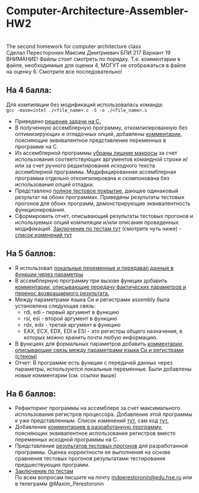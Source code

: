 # Computer-Architecture-Assembler-HW2
<br>The second homework for computer architecture class
<br>Сделал Пересторонин Максим Дмитриевич БПИ 217 Вариант 19
<br> ВНИМАНИЕ! Файлы стоит смотреть по порядку. Т.е. комментарии в файле, необходимиые для оценки 4, МОГУТ не отображаться в файле на оценку 6. Смотрите все последовательно!
## На 4 балла:
Для компиляции без модификаций использовалась команда:
<br>`gcc -masm=intel ./<file_name>.c -S -o ./<file_name>.s`
* Приведено [решение задачи на C.](https://github.com/mperestoronin/Computer-Architecture-Assembler-HW2/tree/main/CFiles)
* В полученную ассемблерную программу, откомпилированную без оптимизирующих и отладочных опций, добавлены [комментарии](https://github.com/mperestoronin/Computer-Architecture-Assembler-HW2/tree/main/Assembler_Original), поясняющие эквивалентное представление переменных в программе на C.
* Из ассемблерной программы [убраны лишние макросы](https://github.com/mperestoronin/Computer-Architecture-Assembler-HW2/tree/main/Assembler_Edited) за счет использования соответствующих аргументов командной строки и/или за счет ручного редактирования исходного текста ассемблерной программы. Модифицированная ассемблерная программа отдельно откомпилирована
и скомпонована без использования опций отладки.
* Представлено [полное тестовое покрытие](https://github.com/mperestoronin/Computer-Architecture-Assembler-HW2/blob/main/Tests.md), дающее одинаковый результат
на обоих программах. Приведены результаты тестовых прогонов для обоих программ, демонстрирующие эквивалентность функционирования.
* Сформировать отчет, описывающий результаты тестовых прогонов и используемых опций компиляции и/или описания проведенных модификаций. [Заключение по тестам тут](https://github.com/mperestoronin/Computer-Architecture-Assembler-HW2/blob/main/Tests.md#%D0%B7%D0%B0%D0%BA%D0%BB%D1%8E%D1%87%D0%B5%D0%BD%D0%B8%D0%B5) (смотрите чуть ниже) - [список изменений тут](https://github.com/mperestoronin/Computer-Architecture-Assembler-HW2/blob/main/Assembler_Edited/for_4_%26_5_points/Edit_log.md)
## На 5 баллов:
* Я использовал [локальные переменные и передавал данные в функции через параметры](https://github.com/mperestoronin/Computer-Architecture-Assembler-HW2/tree/main/CFiles)
* В ассемблерную программу при вызове функции добавить [комментарии, описывающие передачу фактических параметров и перенос возвращаемого результата.](https://github.com/mperestoronin/Computer-Architecture-Assembler-HW2/tree/main/Assembler_Edited)
* Между параметрами языка Си и регистрами assembly была установлена следующая связь:
  * rdi, edi - первый аргумент в функцию
  * rsi, esi - второй аргумент в функцию
  * rdx, edx - третий аргумент в функцию
  * EAX, ECX, EDX, EDI и ESI - это регистры общего назначения, в которых можно хранить почти любую информацию.
* В функциях для формальных параметров добавить [комментарии, описывающие связь между параметрами языка Си и регистрами (стеком)](https://github.com/mperestoronin/Computer-Architecture-Assembler/tree/main/Assembler_edited/for_5_points)
* Отчет: В программе есть функции с передачей данных через параметры, используются локальные переменные. Были добавлены новые комментарии (см. ссылки выше)
## На 6 баллов:
* Рефакторинг программы на ассемблере за счет максимального использования регистров процессора. Добавление этой программы к уже представленным. Список изменений [тут](https://github.com/mperestoronin/Computer-Architecture-Assembler/blob/main/Assembler_edited/for_6_points/Edit_log.md), сам код [тут.](https://github.com/mperestoronin/Computer-Architecture-Assembler/tree/main/Assembler_edited/for_6_points)
* Добавление [комментариев в разработанную программу](https://github.com/mperestoronin/Computer-Architecture-Assembler/tree/main/Assembler_edited/for_6_points), поясняющих эквивалентное использование регистров вместо переменных исходной программы на C.
* Представление [результатов тестовых прогонов](https://github.com/mperestoronin/Computer-Architecture-Assembler/blob/main/Tests.md#%D0%BD%D0%B0-6-%D0%B1%D0%B0%D0%BB%D0%BB%D0%BE%D0%B2) для разработанной программы. Оценка корректности ее выполнения на основе сравнения тестовых прогонов результатами тестирования предшествующих программ.
* [Заключение по тестам](https://github.com/mperestoronin/Computer-Architecture-Assembler/blob/main/Tests.md#%D0%B7%D0%B0%D0%BA%D0%BB%D1%8E%D1%87%D0%B5%D0%BD%D0%B8%D0%B5-1)
<br>По всем вопросам писшите на почту mdperestoronin@edu.hse.ru или в телеграмм @Maxim_Perestoronin
